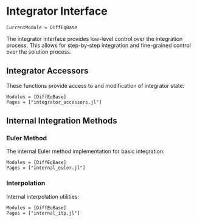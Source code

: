 # Integrator Interface

```@meta
CurrentModule = DiffEqBase
```

The integrator interface provides low-level control over the integration process. This allows for step-by-step integration and fine-grained control over the solution process.

## Integrator Accessors

These functions provide access to and modification of integrator state:

```@autodocs
Modules = [DiffEqBase]
Pages = ["integrator_accessors.jl"]
```

## Internal Integration Methods

### Euler Method

The internal Euler method implementation for basic integration:

```@autodocs
Modules = [DiffEqBase]
Pages = ["internal_euler.jl"]
```

### Interpolation

Internal interpolation utilities:

```@autodocs
Modules = [DiffEqBase]
Pages = ["internal_itp.jl"]
```